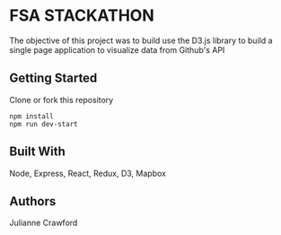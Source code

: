 # FSA STACKATHON
The objective of this project was to build use the D3.js library to build a single page application to visualize data from Github's API

<!-- ![](cta-live-tracker.gif) -->

## Getting Started
Clone or fork this repository

```
npm install
npm run dev-start
```

## Built With
Node, Express, React, Redux, D3, Mapbox

## Authors
Julianne Crawford
